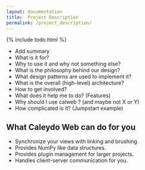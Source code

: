 ```yaml
---
layout: documentation
title:  Project Description
permalink: /project_description/
---
```


{% include todo.html %}


* Add summary
* What is it for?
* Why to use it and why not something else?
* What is the philosophy behind our design?
* What design patterns are used to implement it?
* What is the overall (high-level) architecture?
* How to get involved?
* What does it help me to do? (Features)
* Why should I use calweb ? (and maybe not X or Y)
* How complicated is it? (Jumpstart example)

## What Caleydo Web can do for you
 * Synchronize your views with linking and brushing.
 * Provides NumPy like data structures.
 * Provides plugin management for larger projects.
 * Handles client-server communication for you.

